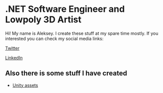 # .NET Software Engineer and Lowpoly 3D Artist

Hi!
My name is Aleksey. I create these stuff at my spare time mostly.
If you interested you can check my social media links:

[Twitter](https://twitter.com/AlekseyMelkor)

[LinkedIn](https://www.linkedin.com/in/alekseimelkor)

## Also there is some stuff I have created

* [Unity assets](https://amelkor.com/unityassets.md)

